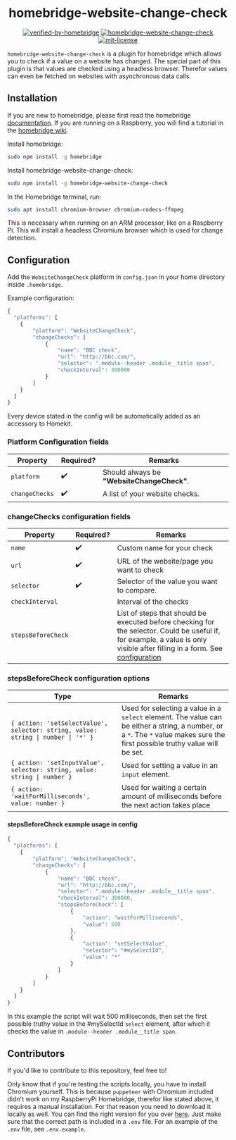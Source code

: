 <span align="center">

# homebridge-website-change-check

[![verified-by-homebridge](https://badgen.net/badge/homebridge/verified/purple)](https://github.com/homebridge/homebridge/wiki/Verified-Plugins)
[![homebridge-website-change-check](https://badgen.net/npm/v/homebridge-website-change-check?icon=npm)](https://www.npmjs.com/package/homebridge-website-change-check)
[![mit-license](https://badgen.net/npm/license/homebridge-website-change-check)](https://github.com/marcveens/homebridge-website-change-check/blob/master/LICENSE)

</span>

`homebridge-website-change-check` is a plugin for homebridge which allows you to check if a value on a website has changed. The special part of this plugin is that values are checked using a headless browser. Therefor values can even be fetched on websites with asynchronous data calls.

## Installation

If you are new to homebridge, please first read the homebridge [documentation](https://www.npmjs.com/package/homebridge).
If you are running on a Raspberry, you will find a tutorial in the [homebridge wiki](https://github.com/homebridge/homebridge/wiki/Install-Homebridge-on-Raspbian).

Install homebridge:
```sh
sudo npm install -g homebridge
```

Install homebridge-website-change-check:
```sh
sudo npm install -g homebridge-website-change-check
```

In the Homebridge terminal, run:
```sh
sudo apt install chromium-browser chromium-codecs-ffmpeg
```

This is necessary when running on an ARM processor, like on a Raspberry Pi. This will install a headless Chromium browser which is used for change detection. 

## Configuration

Add the `WebsiteChangeCheck` platform in `config.json` in your home directory inside `.homebridge`.

Example configuration:

```js
{
  "platforms": [
    {
        "platform": "WebsiteChangeCheck",
        "changeChecks": [
            {
                "name": "BBC check",
                "url": "http://bbc.com/",
                "selector": ".module--header .module__title span",
                "checkInterval": 300000
            }
        ]
    }
  ]
}
```

Every device stated in the config will be automatically added as an accessory to Homekit. 

### Platform Configuration fields

Property | Required? | Remarks
--- | --- | ---
`platform` | :heavy_check_mark: | Should always be **"WebsiteChangeCheck"**.
`changeChecks` | :heavy_check_mark: | A list of your website checks.

### changeChecks configuration fields
Property | Required? | Remarks
--- | --- | ---
`name` | :heavy_check_mark: |Custom name for your check
`url` | :heavy_check_mark: | URL of the website/page you want to check
`selector` | :heavy_check_mark: | Selector of the value you want to compare. 
`checkInterval` | | Interval of the checks
`stepsBeforeCheck` | | List of steps that should be executed before checking for the selector. Could be useful if, for example, a value is only visible after filling in a form. See [configuration](#stepsbeforecheck-configuration-fields)

### stepsBeforeCheck configuration options
Type | Remarks 
--- | ---
`{ action: 'setSelectValue', selector: string, value: string \| number \| '*' }` | Used for selecting a value in a `select` element. The value can be either a string, a number, or a `*`. The `*` value makes sure the first possible truthy value will be set. 
`{ action: 'setInputValue', selector: string, value: string \| number }` | Used for setting a value in an `input` element.
`{ action: 'waitForMilliseconds', value: number }` | Used for waiting a certain amount of milliseconds before the next action takes place

#### stepsBeforeCheck example usage in config
```js
{
  "platforms": [
    {
        "platform": "WebsiteChangeCheck",
        "changeChecks": [
            {
                "name": "BBC check",
                "url": "http://bbc.com/",
                "selector": ".module--header .module__title span",
                "checkInterval": 300000,
                "stepsBeforeCheck": [
                    {
                        "action": "waitForMilliseconds",
                        "value": 500
                    },
                    {
                        "action": "setSelectValue", 
                        "selector": "#mySelectId", 
                        "value": "*"
                    }
                ]
            }
        ]
    }
  ]
}
```
In this example the script will wait 500 milliseconds, then set the first possible truthy value in the #mySelectId `select` element, after which it checks the value in `.module--header .module__title span`.


## Contributors
If you'd like to contribute to this repository, feel free to! 
 
Only know that if you're testing the scripts locally, you have to install Chromium yourself. This is because `puppeteer` with Chromium included didn't work on my RaspberryPi Homebridge, therefor like stated above, it requires a manual installation. For that reason you need to download it locally as well. You can find the right version for you over [here](https://commondatastorage.googleapis.com/chromium-browser-snapshots/index.html). Just make sure that the correct path is included in a `.env` file. For an example of the `.env` file, see `.env.example`. 
